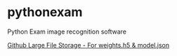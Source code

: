 # pythonexam
Python Exam image recognition software


[Github Large File Storage - For weights.h5 & model.json](https://git-lfs.github.com/)
